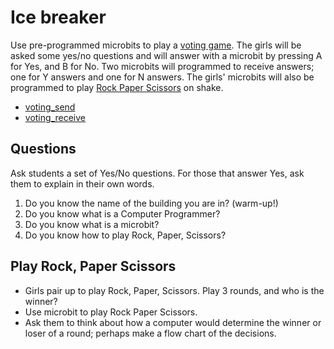 # Ice breaker

Use pre-programmed microbits to play a [voting game](https://makecode.microbit.org/projects/voting-machine). The girls will be asked some yes/no questions and will answer with a microbit by pressing A for Yes, and B for No. Two microbits will programmed to receive answers; one for Y answers and one for N answers. The girls' microbits will also be programmed to play [Rock Paper Scissors](https://makecode.microbit.org/projects/rock-paper-scissors) on shake.

* [voting_send](..\js\voting_send_with_rps.js)
* [voting_receive](..\js\voting_receive.js)

## Questions

Ask students a set of Yes/No questions. For those that answer Yes, ask them to explain in their own words.

1. Do you know the name of the building you are in?  (warm-up!)
1. Do you know what is a Computer Programmer?
1. Do you know what is a microbit?
1. Do you know how to play Rock, Paper, Scissors?

## Play Rock, Paper Scissors

* Girls pair up to play Rock, Paper, Scissors. Play 3 rounds, and who is the winner?
* Use microbit to play Rock Paper Scissors.
* Ask them to think about how a computer would determine the winner or loser of a round; perhaps make a flow chart of the decisions.
